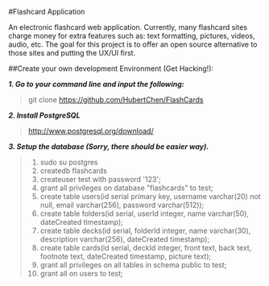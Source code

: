 #Flashcard Application

An electronic flashcard web application. Currently, many flashcard sites charge money for extra features such as: text formatting, pictures, videos, audio, etc. The goal for this project is to offer an open source alternative to those sites and putting the UX/UI first. 

##Create your own development Environment (Get Hacking!):

***1. Go to your command line and input the following:***

>git clone https://github.com/HubertChen/FlashCards

***2. Install PostgreSQL***

>http://www.postgresql.org/download/

***3. Setup the database (Sorry, there should be easier way).***

>1. sudo su postgres
>2. createdb flashcards
>3. createuser test with password '123';
>4. grant all privileges on database "flashcards" to test;
>5. create table users(id serial primary key, username varchar(20) not null, email varchar(256), password varchar(512));
>6. create table folders(id serial, userId integer, name varchar(50), dateCreated timestamp);
>7. create table decks(id serial, folderId integer, name varchar(30), description varchar(256), dateCreated timestamp);
>8. create table cards(id serial, deckId integer, front text, back text, footnote text, dateCreated timestamp, picture text);
>9. grant all privileges on all tables in schema public to test;
>10. grant all on users to test;

